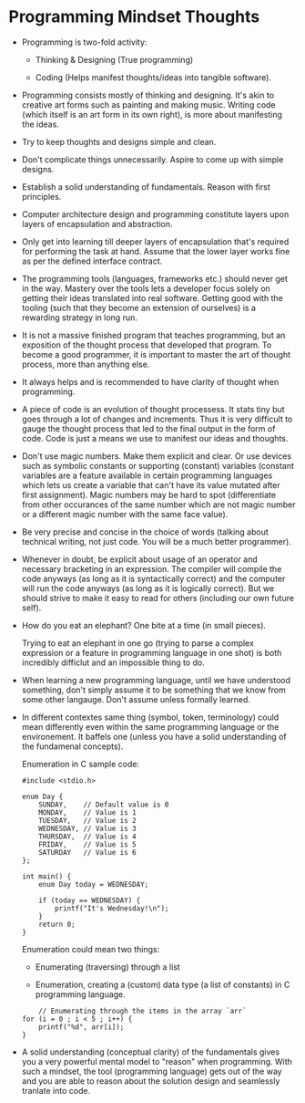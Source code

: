 # Programming Mindset Thoughts

-   Programming is two-fold activity:

    -   Thinking & Designing (True programming)

    -   Coding (Helps manifest thoughts/ideas into tangible software).

-   Programming consists mostly of thinking and designing. It's akin to creative art forms such as painting and making music. Writing code (which itself is an art form in its own right), is more about manifesting the ideas.

-   Try to keep thoughts and designs simple and clean.

-   Don't complicate things unnecessarily. Aspire to come up with simple designs.

-   Establish a solid understanding of fundamentals. Reason with first principles.

-   Computer architecture design and programming constitute layers upon layers of encapsulation and abstraction.

-   Only get into learning till deeper layers of encapsulation that's required for performing the task at hand. Assume that the lower layer works fine as per the defined interface contract.

-   The programming tools (languages, frameworks etc.) should never get in the way. Mastery over the tools lets a developer focus solely on getting their ideas translated into real software. Getting good with the tooling (such that they become an extension of ourselves) is a rewarding strategy in long run.

-   It is not a massive finished program that teaches programming, but an exposition of the thought process that developed that program. To become a good programmer, it is important to master the art of thought process, more than anything else.

-   It always helps and is recommended to have clarity of thought when programming.

-   A piece of code is an evolution of thought processess. It stats tiny but goes through a lot of changes and increments. Thus it is very difficult to gauge the thought process that led to the final output in the form of code. Code is just a means we use to manifest our ideas and thoughts.

-   Don't use magic numbers. Make them explicit and clear. Or use devices such as symbolic constants or supporting (constant) variables (constant variables are a feature available in certain programming languages which lets us create a variable that can't have its value mutated after first assignment). Magic numbers may be hard to spot (differentiate from other occurances of the same number which are not magic number or a different magic number with the same face value).

-   Be very precise and concise in the choice of words (talking about technical writing, not just code. You will be a much better programmer).

-   Whenever in doubt, be explicit about usage of an operator and necessary bracketing in an expression. The compiler will compile the code anyways (as long as it is syntactically correct) and the computer will run the code anyways (as long as it is logically correct). But we should strive to make it easy to read for others (including our own future self).

-   How do you eat an elephant? One bite at a time (in small pieces).

    Trying to eat an elephant in one go (trying to parse a complex expression or a feature in programming language in one shot) is both incredibly difficlut and an impossible thing to do.

-   When learning a new programming language, until we have understood something, don't simply assume it to be something that we know from some other langauge. Don't assume unless formally learned.

-   In different contextes same thing (symbol, token, terminology) could mean differently even within the same programming language or the environement. It baffels one (unless you have a solid understanding of the fundamenal concepts).

    Enumeration in C sample code:

    ```
    #include <stdio.h>

    enum Day {
        SUNDAY,    // Default value is 0
        MONDAY,    // Value is 1
        TUESDAY,   // Value is 2
        WEDNESDAY, // Value is 3
        THURSDAY,  // Value is 4
        FRIDAY,    // Value is 5
        SATURDAY   // Value is 6
    };

    int main() {
        enum Day today = WEDNESDAY;
        
        if (today == WEDNESDAY) {
            printf("It's Wednesday!\n");
        }
        return 0;
    }
    ```

    Enumeration could mean two things:

    -   Enumerating (traversing) through a list

    -   Enumeration, creating a (custom) data type (a list of constants) in C programming language.

    ```
        // Enumerating through the items in the array `arr`
    for (i = 0 ; i < 5 ; i++) {
        printf("%d", arr[i]);
    }
    ```

-   A solid understanding (conceptual clarity) of the fundamentals gives you a very powerful mental model to "reason" when programming. With such a mindset, the tool (programming language) gets out of the way and you are able to reason about the solution design and seamlessly tranlate into code.
